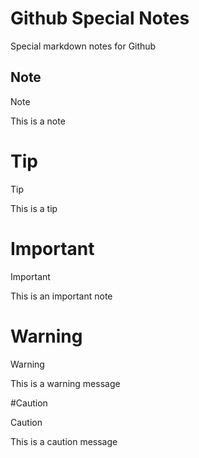 # Github Special Notes
Special markdown notes for Github
## Note
> [!NOTE]
> This is a note

# Tip
> [!TIP]
> This is a tip

# Important
> [!IMPORTANT]
> This is an important note

# Warning
> [!WARNING]
> This is a warning message

#Caution
> [!CAUTION]
> This is a caution message 

